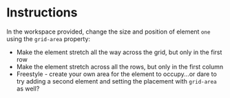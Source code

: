# Instructions

In the workspace provided, change the size and position of element `one` using the `grid-area` property:
- Make the element stretch all the way across the grid, but only in the first row
- Make the element stretch across all the rows, but only in the first column
- Freestyle - create your own area for the element to occupy...or dare to try adding a second element and setting the placement with `grid-area` as well?